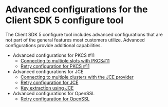 # Advanced configurations for the Client SDK 5 configure tool<a name="configure-sdk5-advanced-configs"></a>

The Client SDK 5 configure tool includes advanced configurations that are not part of the general features most customers utilize\. Advanced configurations provide additional capabilities\.
+ Advanced configurations for PKCS \#11
  + [Connecting to multiple slots with PKCS\#11](pkcs11-library-configs-multi-slot.md)
  + [Retry configuration for PKCS \#11](pkcs11-library-configs-retry.md)
+ Advanced configurations for JCE
  + [Connecting to multiple clusters with the JCE provider](java-lib-configs-multi.md)
  + [Retry configuration for JCE](java-lib-configs-retry.md)
  + [Key extraction using JCE](java-lib-configs-getencoded.md)
+ Advanced configurations for OpenSSL
  + [Retry configuration for OpenSSL](openssl-library-configs-retry.md)
